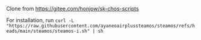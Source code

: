 Clone from https://gitee.com/honjow/sk-chos-scripts

For installation, run `curl -L "https://raw.githubusercontent.com/ayaneoairplussteamos/steamos/refs/heads/main/steamos/steamos-i.sh" | sh`
